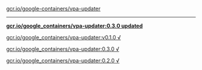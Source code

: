 [gcr.io/google-containers/vpa-updater](https://hub.docker.com/r/sqeven/vpa-updater/tags/) 

----
**[gcr.io/google_containers/vpa-updater:0.3.0 updated](https://hub.docker.com/r/sqeven/vpa-updater/tags/)**

[gcr.io/google_containers/vpa-updater:v0.1.0 √](https://hub.docker.com/r/sqeven/vpa-updater/tags/)

[gcr.io/google_containers/vpa-updater:0.3.0 √](https://hub.docker.com/r/sqeven/vpa-updater/tags/)

[gcr.io/google_containers/vpa-updater:0.2.0 √](https://hub.docker.com/r/sqeven/vpa-updater/tags/)

